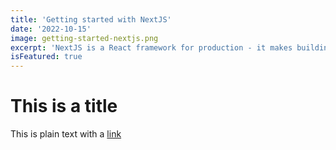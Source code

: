 ```yaml
---
title: 'Getting started with NextJS'
date: '2022-10-15'
image: getting-started-nextjs.png
excerpt: 'NextJS is a React framework for production - it makes building fullstack React apps and sites a breeze and ships with server-side rendering'
isFeatured: true
---
```


# This is a title

This is plain text with a [link](https://google.com)
